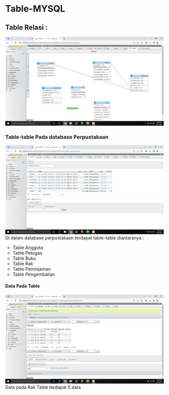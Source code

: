 # Table-MYSQL

<h2>Table Relasi :</h2>
<img src="https://github.com/ffttkyy/Table-MYSQL/blob/49508fbf1e54eb243b40714a854b60317fc1e29b/Pict/Relasi.jpg" alt="Relasi Table">

<h3>Table-table Pada database Perpustakaan</h3>
<img src="https://github.com/ffttkyy/Table-MYSQL/blob/098c281996701ad69219010dc3572df40ea6244f/Pict/Table.jpg" alt="Table">
Di dalam database perpustakaan terdapat table-table diantaranya :
<ul type ="circle">
  <li>Table Anggota</li>
  <li>Table Petugas</li>
  <li>Table Buku</li>
  <li>Table Rak</li>
  <li>Table Peminjaman</li>
  <li>Table Pengembalian</li>
  
  </ul>
  <h4>Data Pada Table</h4>
  <img src="https://github.com/ffttkyy/Table-MYSQL/blob/548b13d14b8964707911003cafb89fc6b1e659b7/Pict/Data_rak.jpg" alt="Dat Rak">
  Data pada Rak Table terdapat 5 data
